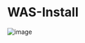 # WAS-Install

![image](https://user-images.githubusercontent.com/78317929/118358903-8e317c00-b59e-11eb-9f76-b8204269193f.png)

